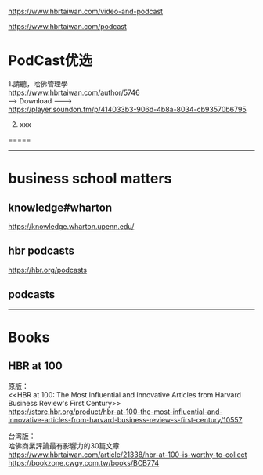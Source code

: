 https://www.hbrtaiwan.com/video-and-podcast    


https://www.hbrtaiwan.com/podcast     



#  PodCast优选     

1.請聽，哈佛管理學      
https://www.hbrtaiwan.com/author/5746            
-->  Download --->        
https://player.soundon.fm/p/414033b3-906d-4b8a-8034-cb93570b6795        



2. xxx    




=====

--------
#   business school matters    
##  knowledge#wharton
https://knowledge.wharton.upenn.edu/          


## hbr podcasts    
https://hbr.org/podcasts      


## podcasts   




---

#  Books
##  HBR at 100
原版：     
<<HBR at 100: The Most Influential and Innovative Articles from Harvard Business Review's First Century>>     
https://store.hbr.org/product/hbr-at-100-the-most-influential-and-innovative-articles-from-harvard-business-review-s-first-century/10557     

台湾版：      
哈佛商業評論最有影響力的30篇文章       
https://www.hbrtaiwan.com/article/21338/hbr-at-100-is-worthy-to-collect         
https://bookzone.cwgv.com.tw/books/BCB774         


